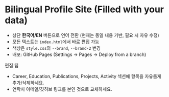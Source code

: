 # Bilingual Profile Site (Filled with your data)

- 상단 **한국어/EN** 버튼으로 언어 전환 (현재는 동일 내용 기반, 필요 시 자유 수정)
- 모든 텍스트는 `index.html`에서 바로 편집 가능
- 색상은 `style.css`의 `--brand`, `--brand-2` 변경
- 배포: GitHub Pages (Settings → Pages → Deploy from a branch)

편집 팁
- Career, Education, Publications, Projects, Activity 섹션에 항목을 자유롭게 추가/삭제하세요.
- 연락처 이메일/깃허브 링크를 본인 것으로 교체하세요.
